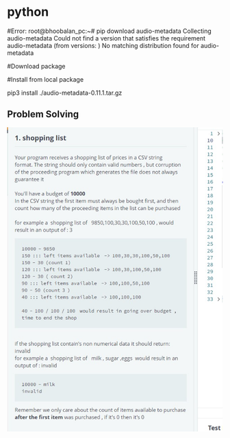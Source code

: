 # python

#Error:
root@bhoobalan_pc:~# pip download audio-metadata
Collecting audio-metadata
  Could not find a version that satisfies the requirement audio-metadata (from versions: )
No matching distribution found for audio-metadata

#Download package

#Install from local package

pip3 install ./audio-metadata-0.11.1.tar.gz

## Problem Solving

![Shopping list problem](/shopping_list.jpg)

